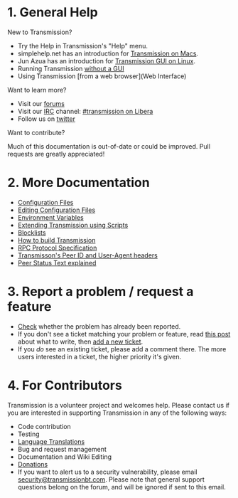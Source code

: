 # 1. General Help #

New to Transmission?

  * Try the Help in Transmission's "Help" menu.
  * simplehelp.net has an introduction for [Transmission on Macs](http://www.simplehelp.net/2008/07/17/how-to-use-transmission-as-your-bittorrent-client-os-x/).
  * Jun Azua has an introduction for [Transmission GUI on Linux](http://www.junauza.com/2009/01/how-to-use-bittorrent-in-linux.html).
  * Running Transmission [without a GUI](HeadlessUsage)
  * Using Transmission [from a web browser](Web Interface)

Want to learn more?

  * Visit our [forums](https://forum.transmissionbt.com)
  * Visit our [IRC](https://en.wikipedia.org/wiki/IRC) channel: [#transmission on Libera](http://irc.libera.chat/transmission)
  * Follow us on [twitter](https://twitter.com/transmissionbt)

Want to contribute?

Much of this documentation is out-of-date or could be improved. Pull requests are greatly appreciated!

# 2. More Documentation #

 * [Configuration Files](./Configuration-Files.md)
 * [Editing Configuration Files](./Editing-Configuration-Files.md)
 * [Environment Variables](Environment-Variables.md)
 * [Extending Transmission using Scripts](./Scripts.md)
 * [Blocklists](./Blocklists.md)
 * [How to build Transmission](Building-Transmission.md)
 * [RPC Protocol Specification](rpc-spec.md)
 * [Transmisson's Peer ID and User-Agent headers](Peer-ID-and-User-Agent.md)
 * [Peer Status Text explained](Peer-Status-Text.md)

# 3. Report a problem / request a feature #

  * [Check](https://github.com/transmission/transmission/issues) whether the problem has already been reported.
  * If you don't see a ticket matching your problem or feature, read [this post](https://forum.transmissionbt.com/viewtopic.php?f=1&t=3274) about what to write, then [add a new ticket](https://github.com/transmission/transmission/issues/new).
  * If you _do_ see an existing ticket, please add a comment there.  The more users interested in a ticket, the higher priority it's given.

# 4. For Contributors #

Transmission is a volunteer project and welcomes help.
Please contact us if you are interested in supporting Transmission in any of the following ways:

  * Code contribution
  * Testing
  * [Language Translations](Translating)
  * Bug and request management
  * Documentation and Wiki Editing
  * [Donations](https://transmissionbt.com/donate/)
  * If you want to alert us to a security vulnerability, please email security@transmissionbt.com. Please note that general support questions belong on the forum, and will be ignored if sent to this email.
